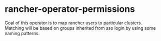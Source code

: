 # rancher-operator-permissions

Goal of this operator is to map rancher users to particular clusters. Matching will be based on groups inherited from sso login by using some naming patterns.
